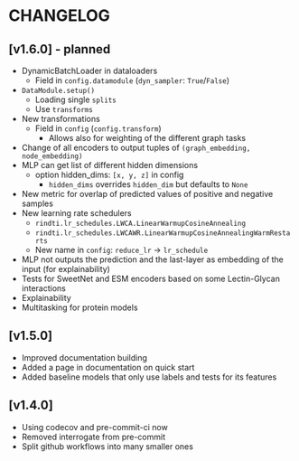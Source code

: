 # CHANGELOG

## [v1.6.0] - planned

- DynamicBatchLoader in dataloaders
    - Field in `config.datamodule` (`dyn_sampler`: `True`/`False`)
- `DataModule.setup()`
    - Loading single `splits`
    - Use `transforms`
- New transformations
    - Field in `config` (`config.transform`)
        - Allows also for weighting of the different graph tasks
- Change of all encoders to output tuples of `(graph_embedding, node_embedding)`
- MLP can get list of different hidden dimensions
    - option hidden_dims: `[x, y, z]` in config
        - `hidden_dims` overrides `hidden_dim` but defaults to `None`
- New metric for overlap of predicted values of positive and negative samples
- New learning rate schedulers
    - `rindti.lr_schedules.LWCA.LinearWarmupCosineAnnealing`
    - `rindti.lr_schedules.LWCAWR.LinearWarmupCosineAnnealingWarmRestarts`
    - New name in `config`: `reduce_lr` → `lr_schedule`
- MLP not outputs the prediction and the last-layer as embedding of the input (for explainability)
- Tests for SweetNet and ESM encoders based on some Lectin-Glycan interactions
- Explainability
- Multitasking for protein models

## [v1.5.0]

- Improved documentation building
- Added a page in documentation on quick start
- Added baseline models that only use labels and tests for its features

## [v1.4.0]

- Using codecov and pre-commit-ci now
- Removed interrogate from pre-commit
- Split github workflows into many smaller ones
